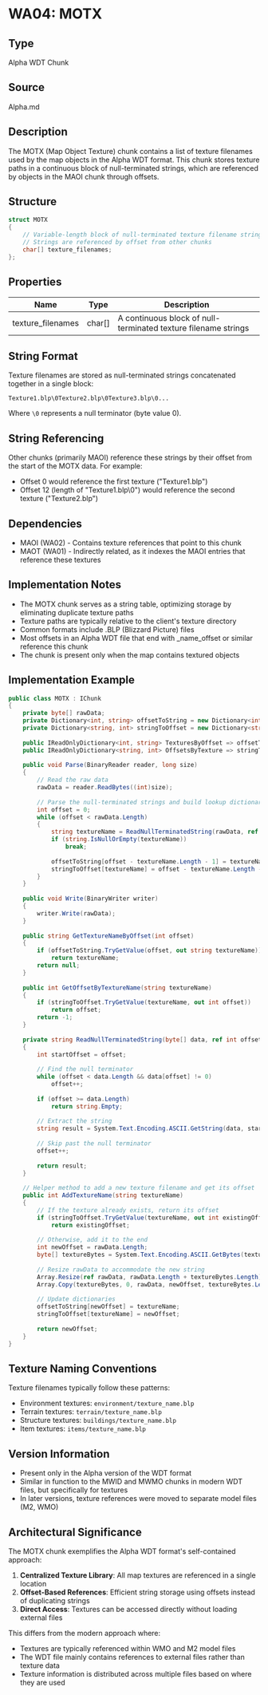 # WA04: MOTX

## Type
Alpha WDT Chunk

## Source
Alpha.md

## Description
The MOTX (Map Object Texture) chunk contains a list of texture filenames used by the map objects in the Alpha WDT format. This chunk stores texture paths in a continuous block of null-terminated strings, which are referenced by objects in the MAOI chunk through offsets.

## Structure
```csharp
struct MOTX
{
    // Variable-length block of null-terminated texture filename strings
    // Strings are referenced by offset from other chunks
    char[] texture_filenames;
};
```

## Properties
| Name | Type | Description |
|------|------|-------------|
| texture_filenames | char[] | A continuous block of null-terminated texture filename strings |

## String Format
Texture filenames are stored as null-terminated strings concatenated together in a single block:

```
Texture1.blp\0Texture2.blp\0Texture3.blp\0...
```

Where `\0` represents a null terminator (byte value 0).

## String Referencing
Other chunks (primarily MAOI) reference these strings by their offset from the start of the MOTX data. For example:
- Offset 0 would reference the first texture ("Texture1.blp")
- Offset 12 (length of "Texture1.blp\0") would reference the second texture ("Texture2.blp")

## Dependencies
- MAOI (WA02) - Contains texture references that point to this chunk
- MAOT (WA01) - Indirectly related, as it indexes the MAOI entries that reference these textures

## Implementation Notes
- The MOTX chunk serves as a string table, optimizing storage by eliminating duplicate texture paths
- Texture paths are typically relative to the client's texture directory
- Common formats include .BLP (Blizzard Picture) files
- Most offsets in an Alpha WDT file that end with _name_offset or similar reference this chunk
- The chunk is present only when the map contains textured objects

## Implementation Example
```csharp
public class MOTX : IChunk
{
    private byte[] rawData;
    private Dictionary<int, string> offsetToString = new Dictionary<int, string>();
    private Dictionary<string, int> stringToOffset = new Dictionary<string, int>();
    
    public IReadOnlyDictionary<int, string> TexturesByOffset => offsetToString;
    public IReadOnlyDictionary<string, int> OffsetsByTexture => stringToOffset;
    
    public void Parse(BinaryReader reader, long size)
    {
        // Read the raw data
        rawData = reader.ReadBytes((int)size);
        
        // Parse the null-terminated strings and build lookup dictionaries
        int offset = 0;
        while (offset < rawData.Length)
        {
            string textureName = ReadNullTerminatedString(rawData, ref offset);
            if (string.IsNullOrEmpty(textureName))
                break;
                
            offsetToString[offset - textureName.Length - 1] = textureName;
            stringToOffset[textureName] = offset - textureName.Length - 1;
        }
    }
    
    public void Write(BinaryWriter writer)
    {
        writer.Write(rawData);
    }
    
    public string GetTextureNameByOffset(int offset)
    {
        if (offsetToString.TryGetValue(offset, out string textureName))
            return textureName;
        return null;
    }
    
    public int GetOffsetByTextureName(string textureName)
    {
        if (stringToOffset.TryGetValue(textureName, out int offset))
            return offset;
        return -1;
    }
    
    private string ReadNullTerminatedString(byte[] data, ref int offset)
    {
        int startOffset = offset;
        
        // Find the null terminator
        while (offset < data.Length && data[offset] != 0)
            offset++;
            
        if (offset >= data.Length)
            return string.Empty;
            
        // Extract the string
        string result = System.Text.Encoding.ASCII.GetString(data, startOffset, offset - startOffset);
        
        // Skip past the null terminator
        offset++;
        
        return result;
    }
    
    // Helper method to add a new texture filename and get its offset
    public int AddTextureName(string textureName)
    {
        // If the texture already exists, return its offset
        if (stringToOffset.TryGetValue(textureName, out int existingOffset))
            return existingOffset;
            
        // Otherwise, add it to the end
        int newOffset = rawData.Length;
        byte[] textureBytes = System.Text.Encoding.ASCII.GetBytes(textureName + '\0');
        
        // Resize rawData to accommodate the new string
        Array.Resize(ref rawData, rawData.Length + textureBytes.Length);
        Array.Copy(textureBytes, 0, rawData, newOffset, textureBytes.Length);
        
        // Update dictionaries
        offsetToString[newOffset] = textureName;
        stringToOffset[textureName] = newOffset;
        
        return newOffset;
    }
}
```

## Texture Naming Conventions
Texture filenames typically follow these patterns:
- Environment textures: `environment/texture_name.blp`
- Terrain textures: `terrain/texture_name.blp`
- Structure textures: `buildings/texture_name.blp`
- Item textures: `items/texture_name.blp`

## Version Information
- Present only in the Alpha version of the WDT format
- Similar in function to the MWID and MWMO chunks in modern WDT files, but specifically for textures
- In later versions, texture references were moved to separate model files (M2, WMO)

## Architectural Significance
The MOTX chunk exemplifies the Alpha WDT format's self-contained approach:

1. **Centralized Texture Library**: All map textures are referenced in a single location
2. **Offset-Based References**: Efficient string storage using offsets instead of duplicating strings
3. **Direct Access**: Textures can be accessed directly without loading external files

This differs from the modern approach where:
- Textures are typically referenced within WMO and M2 model files
- The WDT file mainly contains references to external files rather than texture data
- Texture information is distributed across multiple files based on where they are used 